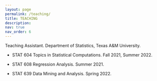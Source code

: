 ```yaml
---
layout: page
permalink: /teaching/
title: TEACHING
description:
nav: true
nav_order: 6
---
```


Teaching Assistant. Department of Statistics, Texas A&M University.
 
* STAT 604 Topics in Statistical Computations. Fall 2021, Summer 2022. </p>
* STAT 608 Regression Analysis. Summer 2021. </p>
* STAT 639 Data Mining and Analysis. Spring 2022. </p>
